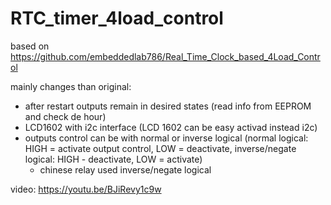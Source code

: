 # RTC_timer_4load_control
based on https://github.com/embeddedlab786/Real_Time_Clock_based_4Load_Control

mainly changes than original:
- after restart outputs remain in desired states (read info from EEPROM and check de hour)
- LCD1602 with i2c interface (LCD 1602 can be easy activad instead i2c)
- outputs control can be with normal or inverse logical (normal logical: HIGH = activate output control, LOW = deactivate, inverse/negate logical: HIGH - deactivate, LOW = activate)
  * chinese relay used inverse/negate logical

video: https://youtu.be/BJiRevy1c9w
